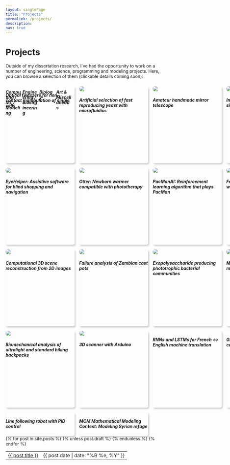 ```yaml
---
layout: singlePage
title: "Projects"
permalink: /projects/
description: 
nav: true
---
```

# Projects
Outside of my dissertation research, I've had the opportunity to work on a number of engineering, science, programming and modeling projects. Here, you can browse a selection of them (clickable details coming soon):

<html>
<style>
.grid-container {
  display: grid;
  grid-template-columns: 225px 225px 225px 225px;
  grid-template-rows: 250px 250px 250px 250px;
  grid-column-gap: 15px;
  grid-row-gap: 15px;
}
.grid-item {
  border-radius: 5px;
/*  width: 225px;
  height: 250px; */
  border-top: 0px solid #cccccc;
  border-bottom: 0px solid #cccccc;
  border-left: 0px solid #cccccc;
  border-right: 0px solid #cccccc;
  box-shadow: 3px 4px 5px #cccccc;
}
div.grid-item>img {
  border-radius: 7px;
  border:0px;
  border-style: none;
  display: block;
}

div.grid-item>h5{
  text-align: center;

}

div.grid-item:hover{
  cursor: pointer;
  box-shadow: 10px 10px 10px #bbbbbb;
}

div.grid-item:hover>h5{
  color: #4582ec;
}
.button-container {
  display: grid;
  grid-template-columns: 50px 50px 50px 50px;
  grid-template-rows: 10px;
  grid-column-gap: 5px;
  grid-row-gap: 5px;
}

</style>

<div class="button-container">
  <div class="button"><h5>Computing / ML / Modeling</h5></div>
  <div class="button"><h5>Engineering / Bioengineering</h5></div>
  <div class="button"><h5>Biology</h5></div>
  <div class="button"><h5>Art & Miscellaneous</h5></div>
</div>

<div class="grid-container">
  <div class="grid-item"> <h5> Optical tweezers for non-contact manipulation of single cells </h5></div>
  <div class="grid-item"> <img src="http://pinardemetci.github.io/images/H_device_first.jpg"> <h5> Artificial selection of fast reproducing yeast with <strong>microfluidics</strong> </h5></div>
  <div class="grid-item"> <img src="http://pinardemetci.github.io/images/telescope2.jpeg"> <h5> Amateur handmade mirror telescope </h5></div>
   <div class="grid-item"><img src="http://pinardemetci.github.io/images/daktari2.png"><h5> Imaging software for low cost sickle cell diagnostics </h5></div>  
   <div class="grid-item"><img src="http://pinardemetci.github.io/images/eyeHelper.png"><h5> EyeHelper: Assistive software for blind shopping and navigation</h5></div>  
     <div class="grid-item"><img src="http://pinardemetci.github.io/images/otter.jpeg"><h5> Otter: Newborn warmer compatible with phototherapy </h5></div>
  <div class="grid-item"> <img src="http://pinardemetci.github.io/images/pacman.png"><h5> PacManAI: Reinforcement learning algorithm that plays PacMan </h5></div>
  <div class="grid-item"> <img src="http://pinardemetci.github.io/images/featureMatch.png"><h5> Feature matching across images with SIFT </h5></div>
  <div class="grid-item"> <img src="http://pinardemetci.github.io/images/3dreconstruct.png"><h5> Computational 3D scene reconstruction from 2D images </h5></div>
  <div class="grid-item"> <img src="http://pinardemetci.github.io/images/zambianPot.png"><h5>Failure analysis of Zambian cast pots</h5></div>
  <div class="grid-item"><img src="http://pinardemetci.github.io/images/EPS.png"><h5> Exopolysaccharide producing phototrophic bacterial communities </h5></div>
  <div class="grid-item"><img src="http://pinardemetci.github.io/images/keio.jpeg"><h5> Motility inducing secondary mutations in E.coli knockouts</h5></div>
  <div class="grid-item"><img src="http://pinardemetci.github.io/images/biomechanics.png"><h5> Biomechanical analysis of ultralight and standard hiking backpacks</h5></div>
  <div class="grid-item"><img src="http://pinardemetci.github.io/images/3DScanner.png"><h5> 3D scanner with Arduino </h5></div>
  <div class="grid-item"> <h5> RNNs and LSTMs for French <-> English machine translation </h5></div>
  <div class="grid-item"> <h5> Graph neural networks for anti-cancer molecule classification </h5></div>
  <div class="grid-item"><h5> Line following robot with PID control </h5></div>
  <div class="grid-item"><h5> MCM Mathematical Modeling Contest: Modeling Syrian refuge</h5></div>
</div>
</html>
<!-- helmet,  generative model,  modsim??? data science? DeBruijn graphs for genome assembly, RNA Hybridization, Sequence alignment,interactive programming,  prisoners code breaker MCMC -->

<table class="table table-hover">
  {% for post in site.posts %}
    {% unless post.draft %}
    <tr>
      <td><a href="{{ post.url }}">{{ post.title }}</a></td>
      <td class="col-md-3" style="text-align: right;">{{ post.date | date: "%B %e, %Y" }}</td>
    </tr>
    {% endunless %}
  {% endfor %}
</table>